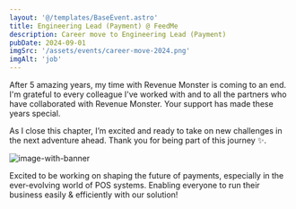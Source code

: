 ```yaml
---
layout: '@/templates/BaseEvent.astro'
title: Engineering Lead (Payment) @ FeedMe
description: Career move to Engineering Lead (Payment)
pubDate: 2024-09-01
imgSrc: '/assets/events/career-move-2024.png'
imgAlt: 'job'
---
```


After 5 amazing years, my time with Revenue Monster is coming to an end. I'm grateful to every colleague I've worked with and to all the partners who have collaborated with Revenue Monster. Your support has made these years special.

As I close this chapter, I’m excited and ready to take on new challenges in the next adventure ahead. Thank you for being part of this journey ✨. 

![image-with-banner](/assets/events/career-move-2024-banner.jpeg)

Excited to be working on shaping the future of payments, especially in the ever-evolving world of POS systems. Enabling everyone to run their business easily & efficiently with our solution!
